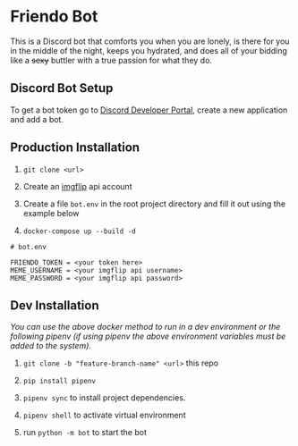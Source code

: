 # Friendo Bot
This is a Discord bot that comforts you when you are lonely, is there for you in the middle of the night, keeps you hydrated, and does all of your bidding like a ~~sexy~~ buttler with a true passion for what they do.

## Discord Bot Setup

To get a bot token go to [Discord Developer Portal](https://discord.com/developers/applications), create
 a new application and add a bot.

## Production Installation
1. `git clone <url>`

2. Create an [imgflip](https://api.imgflip.com/) api account

3. Create a file `bot.env` in the root project directory and fill it out using the example below

4. `docker-compose up --build -d`

```text
# bot.env

FRIENDO_TOKEN = <your token here>
MEME_USERNAME = <your imgflip api username>
MEME_PASSWORD = <your imgflip api password>
```

## Dev Installation
*You can use the above docker method to run in a dev environment or the following pipenv (if using pipenv 
the above environment variables must be added to the system).*

1. `git clone -b "feature-branch-name" <url>` this repo

2. `pip install pipenv`

3. `pipenv sync` to install project dependencies.

4. `pipenv shell` to activate virtual environment 

5. run `python -m bot` to start the bot

